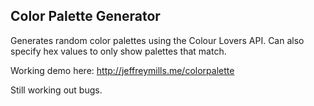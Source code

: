 ## Color Palette Generator

Generates random color palettes using the Colour Lovers API. Can also specify hex values to only show palettes that match.

Working demo here: http://jeffreymills.me/colorpalette

Still working out bugs.